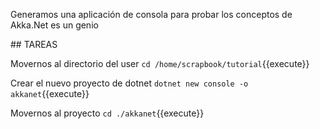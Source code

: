 Generamos una aplicación de consola para probar los conceptos de Akka.Net
es un genio

## TAREAS

Movernos al directorio del user
`cd /home/scrapbook/tutorial`{{execute}}

Crear el nuevo proyecto de dotnet `dotnet new console -o akkanet`{{execute}}

Movernos al proyecto
`cd ./akkanet`{{execute}}
